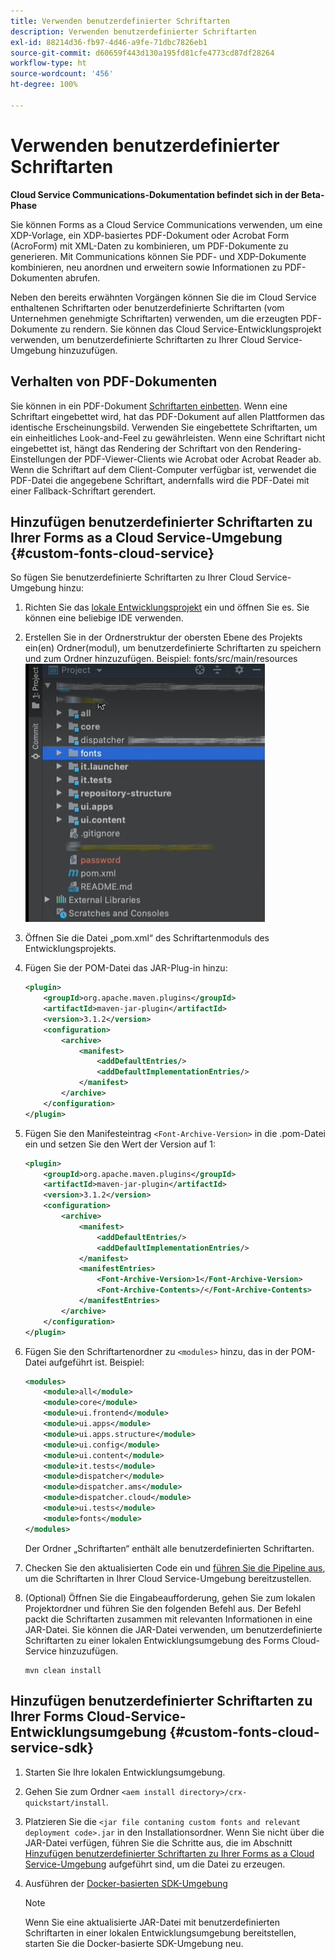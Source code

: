 ```yaml
---
title: Verwenden benutzerdefinierter Schriftarten
description: Verwenden benutzerdefinierter Schriftarten
exl-id: 88214d36-fb97-4d46-a9fe-71dbc7826eb1
source-git-commit: d60659f443d130a195fd81cfe4773cd87df28264
workflow-type: ht
source-wordcount: '456'
ht-degree: 100%

---
```


# Verwenden benutzerdefinierter Schriftarten

**Cloud Service Communications-Dokumentation befindet sich in der Beta-Phase**

Sie können Forms as a Cloud Service Communications verwenden, um eine XDP-Vorlage, ein XDP-basiertes PDF-Dokument oder Acrobat Form (AcroForm) mit XML-Daten zu kombinieren, um PDF-Dokumente zu generieren. Mit Communications können Sie PDF- und XDP-Dokumente kombinieren, neu anordnen und erweitern sowie Informationen zu PDF-Dokumenten abrufen.

Neben den bereits erwähnten Vorgängen können Sie die im Cloud Service enthaltenen Schriftarten oder benutzerdefinierte Schriftarten (vom Unternehmen genehmigte Schriftarten) verwenden, um die erzeugten PDF-Dokumente zu rendern. Sie können das Cloud Service-Entwicklungsprojekt verwenden, um benutzerdefinierte Schriftarten zu Ihrer Cloud Service-Umgebung hinzuzufügen.

## Verhalten von PDF-Dokumenten

Sie können in ein PDF-Dokument [Schriftarten einbetten](https://adobedocs.github.io/experience-manager-forms-cloud-service-developer-reference/references/output-sync/#tag/PrintedOutputOptions). Wenn eine Schriftart eingebettet wird, hat das PDF-Dokument auf allen Plattformen das identische Erscheinungsbild. Verwenden Sie eingebettete Schriftarten, um ein einheitliches Look-and-Feel zu gewährleisten. Wenn eine Schriftart nicht eingebettet ist, hängt das Rendering der Schriftart von den Rendering-Einstellungen der PDF-Viewer-Clients wie Acrobat oder Acrobat Reader ab. Wenn die Schriftart auf dem Client-Computer verfügbar ist, verwendet die PDF-Datei die angegebene Schriftart, andernfalls wird die PDF-Datei mit einer Fallback-Schriftart gerendert.

## Hinzufügen benutzerdefinierter Schriftarten zu Ihrer Forms as a Cloud Service-Umgebung {#custom-fonts-cloud-service}

So fügen Sie benutzerdefinierte Schriftarten zu Ihrer Cloud Service-Umgebung hinzu:

1. Richten Sie das [lokale Entwicklungsprojekt](setup-local-development-environment.md) ein und öffnen Sie es. Sie können eine beliebige IDE verwenden.
1. Erstellen Sie in der Ordnerstruktur der obersten Ebene des Projekts ein(en) Ordner(modul), um benutzerdefinierte Schriftarten zu speichern und zum Ordner hinzuzufügen. Beispiel: fonts/src/main/resources
   ![Schriftartenordner](assets/fonts.png)

1. Öffnen Sie die Datei „pom.xml“ des Schriftartenmoduls des Entwicklungsprojekts.
1. Fügen Sie der POM-Datei das JAR-Plug-in hinzu:

   ```xml
   <plugin>
       <groupId>org.apache.maven.plugins</groupId>
       <artifactId>maven-jar-plugin</artifactId>
       <version>3.1.2</version>
       <configuration>
           <archive>
               <manifest>
                   <addDefaultEntries/>
                   <addDefaultImplementationEntries/>
               </manifest>
           </archive>
       </configuration>
   </plugin>
   ```


1. Fügen Sie den Manifesteintrag `<Font-Archive-Version>` in die .pom-Datei ein und setzen Sie den Wert der Version auf 1:

   ```xml
   <plugin>
       <groupId>org.apache.maven.plugins</groupId>
       <artifactId>maven-jar-plugin</artifactId>
       <version>3.1.2</version>
       <configuration>
           <archive>
               <manifest>
                   <addDefaultEntries/>
                   <addDefaultImplementationEntries/>
               </manifest>
               <manifestEntries>
                   <Font-Archive-Version>1</Font-Archive-Version>
                   <Font-Archive-Contents>/</Font-Archive-Contents>
               </manifestEntries> 
           </archive>
       </configuration>
   </plugin>
   ```

1. Fügen Sie den Schriftartenordner zu `<modules>` hinzu, das in der POM-Datei aufgeführt ist. Beispiel:

   ```xml
   <modules>
       <module>all</module>
       <module>core</module>
       <module>ui.frontend</module>
       <module>ui.apps</module>
       <module>ui.apps.structure</module>
       <module>ui.config</module>
       <module>ui.content</module>
       <module>it.tests</module>
       <module>dispatcher</module>
       <module>dispatcher.ams</module>
       <module>dispatcher.cloud</module>
       <module>ui.tests</module>
       <module>fonts</module>
   </modules>
   ```

   Der Ordner „Schriftarten“ enthält alle benutzerdefinierten Schriftarten.

1. Checken Sie den aktualisierten Code ein und [führen Sie die Pipeline aus](/help/implementing/cloud-manager/deploy-code.md), um die Schriftarten in Ihrer Cloud Service-Umgebung bereitzustellen.

1. (Optional) Öffnen Sie die Eingabeaufforderung, gehen Sie zum lokalen Projektordner und führen Sie den folgenden Befehl aus. Der Befehl packt die Schriftarten zusammen mit relevanten Informationen in eine JAR-Datei. Sie können die JAR-Datei verwenden, um benutzerdefinierte Schriftarten zu einer lokalen Entwicklungsumgebung des Forms Cloud-Service hinzuzufügen.

   ```shell
   mvn clean install
   ```

## Hinzufügen benutzerdefinierter Schriftarten zu Ihrer Forms Cloud-Service-Entwicklungsumgebung {#custom-fonts-cloud-service-sdk}

1. Starten Sie Ihre lokalen Entwicklungsumgebung.
1. Gehen Sie zum Ordner `<aem install directory>/crx-quickstart/install`.
1. Platzieren Sie die `<jar file contaning custom fonts and relevant deployment code>.jar` in den Installationsordner. Wenn Sie nicht über die JAR-Datei verfügen, führen Sie die Schritte aus, die im Abschnitt [Hinzufügen benutzerdefinierter Schriftarten zu Ihrer Forms as a Cloud Service-Umgebung](#custom-fonts-cloud-service) aufgeführt sind, um die Datei zu erzeugen.
1. Ausführen der [Docker-basierten SDK-Umgebung](setup-local-development-environment.md#docker-microservices)


   >[!NOTE]
   >
   >Wenn Sie eine aktualisierte JAR-Datei mit benutzerdefinierten Schriftarten in einer lokalen Entwicklungsumgebung bereitstellen, starten Sie die Docker-basierte SDK-Umgebung neu.
